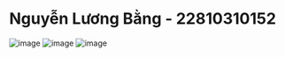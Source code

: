 # Nguyễn Lương Bằng - 22810310152
![image](https://github.com/user-attachments/assets/f7ee6fa2-a603-4081-96b3-775289eb20aa)
![image](https://github.com/user-attachments/assets/41428172-a0d9-46ec-ad71-fda3ddcf1f4c)
![image](https://github.com/user-attachments/assets/690e2b70-cdf8-4b07-a8cc-ba9f9dcdce54)
